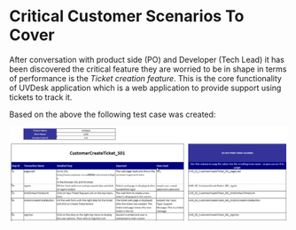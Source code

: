# Critical Customer Scenarios To Cover

After conversation with product side (PO) and Developer (Tech Lead) it has been discovered the critical feature they are worried to be in shape in terms of performance is the *Ticket creation feature*. This is the core functionality of UVDesk application which is a web application to provide support using tickets to track it.

Based on the above the following test case was created:

![Design Diagram](../../img/test-case.PNG)

